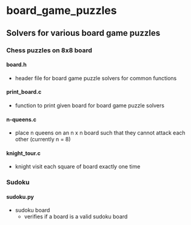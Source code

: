# board_game_puzzles
## Solvers for various board game puzzles

### Chess puzzles on 8x8 board

#### board.h
* header file for board game puzzle solvers for common functions

#### print_board.c
* function to print given board for board game puzzle solvers

#### n-queens.c
* place n queens on an n x n board such that they cannot attack each other (currently n = 8)  

#### knight_tour.c
* knight visit each square of board exactly one time  

### Sudoku
#### sudoku.py
* sudoku board
  * verifies if a board is a valid sudoku board

